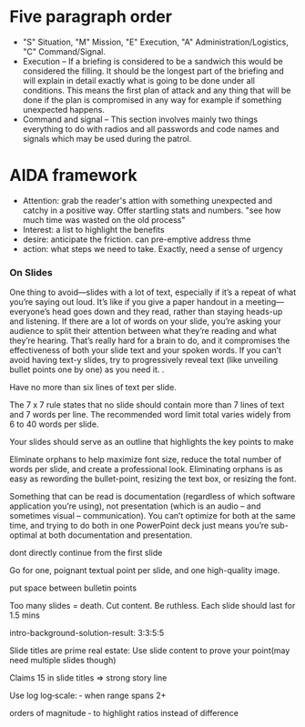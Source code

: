 # Five paragraph order
* "S" Situation, "M" Mission, "E" Execution, "A" Administration/Logistics, "C" Command/Signal.
* Execution – If a briefing is considered to be a sandwich this would be considered the filling. It should be the longest part of the briefing and will explain in detail exactly what is going to be done under all conditions. This means the first plan of attack and any thing that will be done if the plan is compromised in any way for example if something unexpected happens.
* Command and signal – This section involves mainly two things everything to do with radios and all passwords and code names and signals which may be used during the patrol.


# AIDA framework
* Attention: grab the reader's attion with something unexpected and catchy in a positive way. Offer startling stats and numbers. "see how much time was wasted on the old process"
* Interest: a list to highlight the benefits
* desire: anticipate the friction. can pre-emptive address thme
* action: what steps we need to take. Exactly, need a sense of urgency


### On Slides

One thing to avoid—slides with a lot of text, especially if it’s a repeat of what you’re saying out loud. It’s like if you give a paper handout in a meeting—everyone’s head goes down and they read, rather than staying heads-up and listening. If there are a lot of words on your slide, you’re asking your audience to split their attention between what they’re reading and what they’re hearing. That’s really hard for a brain to do, and it compromises the effectiveness of both your slide text and your spoken words. If you can’t avoid having text-y slides, try to progressively reveal text (like unveiling bullet points one by one) as you need it.
.

Have no more than six lines of text per slide.

The 7 x 7 rule states that no slide should contain more than 7 lines of text and 7 words per line. The recommended word limit total varies widely from 6 to 40 words per slide.

 Your slides should serve as an outline that highlights the key points to make

  Eliminate orphans to help maximize font size, reduce the total number of words per slide, and create a professional look.  Eliminating orphans is as easy as rewording the bullet-point, resizing the text box, or resizing the font.

Something that can be read is documentation (regardless of which software application you’re using), not presentation (which is an audio – and sometimes visual – communication). You can’t optimize for both at the same time, and trying to do both in one PowerPoint deck just means you’re sub-optimal at both documentation and presentation.

dont directly continue from the first slide

Go for one, poignant textual point per slide, and one high-quality image.

put space between bulletin points

Too many slides = death. Cut content. Be ruthless. Each slide should last for 1.5 mins

intro-background-solution-result: 3:3:5:5

Slide titles are prime real estate: Use slide content to prove your point(may need multiple slides though)

Claims 15 in slide titles => strong story line

Use log log‐scale: ‐ when range spans 2+

orders of magnitude ‐ to highlight ratios instead of difference
